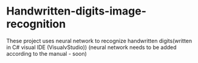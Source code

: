# Handwritten-digits-image-recognition
These project uses neural network to recognize handwritten digits(written in C# visual IDE (VisualvStudio)) (neural network needs to be added according to the manual - soon)
